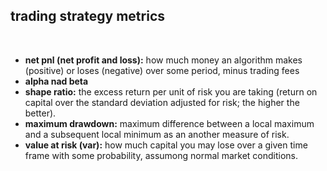 ## trading strategy metrics

<br>

* **net pnl (net profit and loss):** how much money an algorithm makes (positive) or loses (negative) over some period, minus trading fees
* **alpha nad beta**
* **shape ratio:** the excess return per unit of risk you are taking (return on capital over the standard deviation adjusted for risk; the higher the better).
* **maximum drawdown:** maximum difference between a local maximum and a subsequent local minimum as an another measure of risk.
* **value at risk (var):** how much capital you may lose over a given time frame with some probability, assumong normal market conditions.
